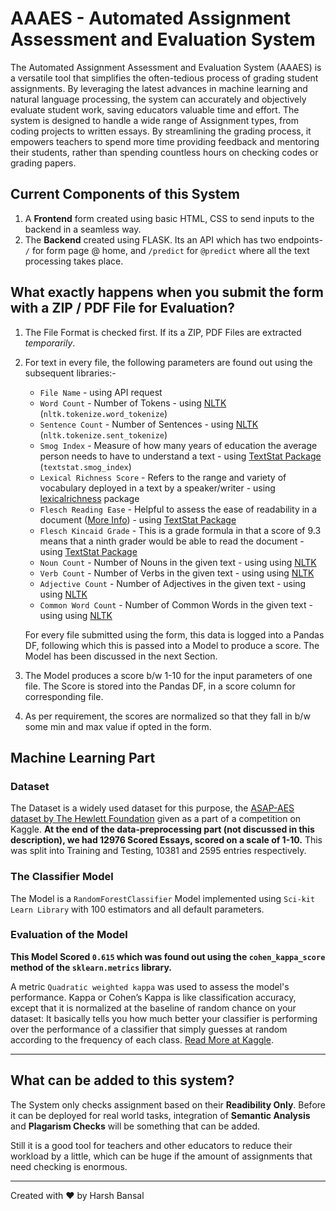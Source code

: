 # AAAES - Automated Assignment Assessment and Evaluation System
The Automated Assignment Assessment and Evaluation System (AAAES) is a versatile tool that 
simplifies the often-tedious process of grading student assignments. By leveraging the latest 
advances in machine learning and natural language processing, the system can accurately and 
objectively evaluate student work, saving educators valuable time and effort. The system is 
designed to handle a wide range of Assignment types, from coding projects to written essays. By 
streamlining the grading process, it empowers teachers to spend more time providing feedback 
and mentoring their students, rather than spending countless hours on checking codes or grading 
papers.

## Current Components of this System
1. A **Frontend** form created using basic HTML, CSS to send inputs to the backend in a seamless way.
2. The **Backend** created using FLASK. Its an API which has two endpoints- `/` for form page @ home, and `/predict` for `@predict` where all the text processing takes place. 

## What exactly happens when you submit the form with a ZIP / PDF File for Evaluation?
1. The File Format is checked first. If its a ZIP, PDF Files are extracted *temporarily*.
2. For text in every file, the following parameters are found out using the subsequent libraries:-
    - `File Name` - using API request
    - `Word Count` - Number of Tokens - using [NLTK](https://pypi.org/project/nltk/) (`nltk.tokenize.word_tokenize`)
    - `Sentence Count` - Number of Sentences - using [NLTK](https://pypi.org/project/nltk/) (`nltk.tokenize.sent_tokenize`)
    - `Smog Index` -  Measure of how many years of education the average person needs to have to understand a text - using [TextStat Package](https://pypi.org/project/textstat/) (`textstat.smog_index`)
    - `Lexical Richness Score` - Refers to the range and variety of vocabulary deployed in a text by a speaker/writer - using [lexicalrichness](https://pypi.org/project/lexicalrichness/) package
    - `Flesch Reading Ease` - Helpful to assess the ease of readability in a document ([More Info](https://en.wikipedia.org/wiki/Flesch%E2%80%93Kincaid_readability_tests#Flesch_reading_ease)) - using [TextStat Package](https://pypi.org/project/textstat/)
    - `Flesch Kincaid Grade` -  This is a grade formula in that a score of 9.3 means that a ninth grader would be able to read the document - using [TextStat Package](https://pypi.org/project/textstat/)
    - `Noun Count` - Number of Nouns in the given text - using using [NLTK](https://pypi.org/project/nltk/)
    - `Verb Count` - Number of Verbs in the given text - using using [NLTK](https://pypi.org/project/nltk/)
    - `Adjective Count` - Number of Adjectives in the given text - using using [NLTK](https://pypi.org/project/nltk/)
    - `Common Word Count` - Number of Common Words in the given text - using using [NLTK](https://pypi.org/project/nltk/)

    For every file submitted using the form, this data is logged into a Pandas DF, following which this is passed into a Model to produce a score. The Model has been discussed in the next Section.

3. The Model produces a score b/w 1-10 for the input parameters of one file. The Score is stored into the Pandas DF, in a score column for corresponding file. 
4. As per requirement, the scores are normalized so that they fall in b/w some min and max value if opted in the form. 

## Machine Learning Part
### Dataset
The Dataset is a widely used dataset for this purpose, the [ASAP-AES dataset by The Hewlett Foundation](https://www.kaggle.com/c/asap-aes) given as a part of a competition on Kaggle. 
**At the end of the data-preprocessing part (not discussed in this description), we had 12976 Scored Essays, scored on a scale of 1-10.** This was split into Training and Testing, 10381 and 2595 entries respectively. 

### The Classifier Model
The Model is a `RandomForestClassifier` Model implemented using `Sci-kit Learn Library` with 100 estimators and all default parameters. 

### Evaluation of the Model
**This Model Scored `0.615` which was found out using the `cohen_kappa_score` method of the `sklearn.metrics` library.**

A metric `Quadratic weighted kappa` was used to assess the model's performance. Kappa or Cohen’s Kappa is like classification accuracy, except that it is normalized at the baseline of random chance on your dataset: It basically tells you how much better your classifier is performing over the performance of a classifier that simply guesses at random according to the frequency of each class. [Read More at Kaggle](https://www.kaggle.com/code/reighns/understanding-the-quadratic-weighted-kappa). 

---

## What can be added to this system?
The System only checks assignment based on their **Readibility Only**. Before it can be deployed for real world tasks, integration of **Semantic Analysis** and **Plagarism Checks** will be something that can be added. 

Still it is a good tool for teachers and other educators to reduce their workload by a little, which can be huge if the amount of assignments that need checking is enormous. 

---

Created with ❤️ by Harsh Bansal



